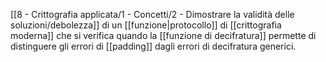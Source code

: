 [[8 - Crittografia applicata/1 - Concetti/2 - Dimostrare la validità delle soluzioni/debolezza]] di un [[funzione|protocollo]] di [[crittografia moderna]] che si verifica quando la [[funzione di decifratura]] permette di distinguere gli errori di [[padding]] dagli errori di decifratura generici.